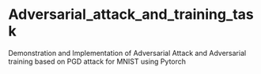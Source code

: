 # Adversarial_attack_and_training_task
Demonstration and Implementation of Adversarial Attack and Adversarial training based on PGD attack for MNIST using Pytorch 
